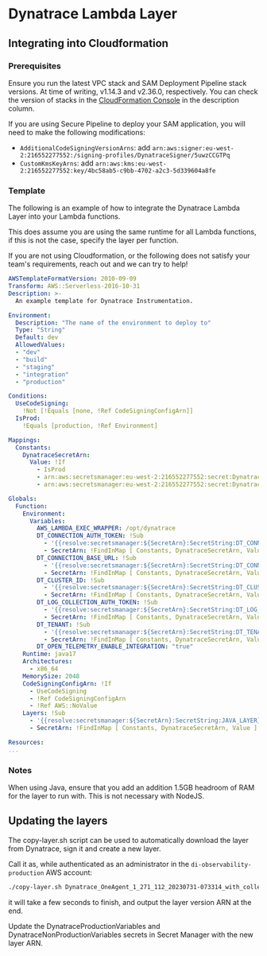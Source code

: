 # Dynatrace Lambda Layer

## Integrating into Cloudformation

### Prerequisites

Ensure you run the latest VPC stack and SAM Deployment Pipeline stack versions. At time of writing, v1.14.3 and v2.36.0, respectively. You can check the version of stacks in the [CloudFormation Console](https://eu-west-2.console.aws.amazon.com/cloudformation/home?region=eu-west-2#/stacks) in the description column.

If you are using Secure Pipeline to deploy your SAM application, you will need to make the following modifications:

- `AdditionalCodeSigningVersionArns`: add `arn:aws:signer:eu-west-2:216552277552:/signing-profiles/DynatraceSigner/5uwzCCGTPq`
- `CustomKmsKeyArns`: add `arn:aws:kms:eu-west-2:216552277552:key/4bc58ab5-c9bb-4702-a2c3-5d339604a8fe`

### Template

The following is an example of how to integrate the Dynatrace Lambda Layer into your Lambda functions.

This does assume you are using the same runtime for all Lambda functions, if this is not the case, specify the layer per function.

If you are not using Cloudformation, or the following does not satisfy your team's requirements, reach out and we can try to help!

```yaml
AWSTemplateFormatVersion: 2010-09-09
Transform: AWS::Serverless-2016-10-31
Description: >-
  An example template for Dynatrace Instrumentation.

Environment:
  Description: "The name of the environment to deploy to"
  Type: "String"
  Default: dev
  AllowedValues:
  - "dev"
  - "build"
  - "staging"
  - "integration"
  - "production"

Conditions:
  UseCodeSigning:
    !Not [!Equals [none, !Ref CodeSigningConfigArn]]
  IsProd:
    !Equals [production, !Ref Environment]

Mappings:
  Constants:
    DynatraceSecretArn: 
      Value: !If
        - IsProd
        - arn:aws:secretsmanager:eu-west-2:216552277552:secret:DynatraceNonProductionVariables
        - arn:aws:secretsmanager:eu-west-2:216552277552:secret:DynatraceProductionVariables

Globals:
  Function:
    Environment:
      Variables:
        AWS_LAMBDA_EXEC_WRAPPER: /opt/dynatrace
        DT_CONNECTION_AUTH_TOKEN: !Sub
          - '{{resolve:secretsmanager:${SecretArn}:SecretString:DT_CONNECTION_AUTH_TOKEN}}'
          - SecretArn: !FindInMap [ Constants, DynatraceSecretArn, Value ]
        DT_CONNECTION_BASE_URL: !Sub
          - '{{resolve:secretsmanager:${SecretArn}:SecretString:DT_CONNECTION_BASE_URL}}'
          - SecretArn: !FindInMap [ Constants, DynatraceSecretArn, Value ]
        DT_CLUSTER_ID: !Sub
          - '{{resolve:secretsmanager:${SecretArn}:SecretString:DT_CLUSTER_ID}}'
          - SecretArn: !FindInMap [ Constants, DynatraceSecretArn, Value ]
        DT_LOG_COLLECTION_AUTH_TOKEN: !Sub
          - '{{resolve:secretsmanager:${SecretArn}:SecretString:DT_LOG_COLLECTION_AUTH_TOKEN}}'
          - SecretArn: !FindInMap [ Constants, DynatraceSecretArn, Value ]
        DT_TENANT: !Sub
          - '{{resolve:secretsmanager:${SecretArn}:SecretString:DT_TENANT}}'
          - SecretArn: !FindInMap [ Constants, DynatraceSecretArn, Value ]
        DT_OPEN_TELEMETRY_ENABLE_INTEGRATION: "true"
    Runtime: java17
    Architectures:
      - x86_64
    MemorySize: 2048
    CodeSigningConfigArn: !If
      - UseCodeSigning
      - !Ref CodeSigningConfigArn
      - !Ref AWS::NoValue
    Layers: !Sub
      - '{{resolve:secretsmanager:${SecretArn}:SecretString:JAVA_LAYER}}' # or NODEJS_LAYER or PYTHON_LAYER
      - SecretArn: !FindInMap [ Constants, DynatraceSecretArn, Value ]

Resources:
...
```

### Notes

When using Java, ensure that you add an addition 1.5GB headroom of RAM for the layer to run with. This is not necessary with NodeJS.

## Updating the layers

The copy-layer.sh script can be used to automatically download the layer from Dynatrace, sign it and create a new layer.

Call it as, while authenticated as an administrator in the `di-observability-production` AWS account:

```sh
./copy-layer.sh Dynatrace_OneAgent_1_271_112_20230731-073314_with_collector_java
```

it will take a few seconds to finish, and output the layer version ARN at the end.

Update the DynatraceProductionVariables and DynatraceNonProductionVariables secrets in Secret Manager with the new layer ARN.
